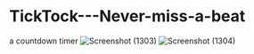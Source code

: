 # TickTock---Never-miss-a-beat
 a countdown timer
![Screenshot (1303)](https://user-images.githubusercontent.com/96402850/224835089-13a6ef00-7abd-43ea-bba1-ab3fdef7995e.png)
![Screenshot (1304)](https://user-images.githubusercontent.com/96402850/224835106-eeabebae-d36e-4e3d-a0e1-51abb04f5d99.png)
